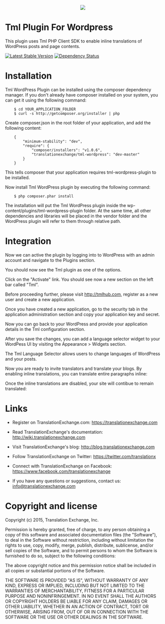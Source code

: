 <p align="center">
  <img src="https://avatars0.githubusercontent.com/u/1316274?v=3&s=200">
</p>

Tml Plugin For Wordpress
=====================

This plugin uses Tml PHP Client SDK to enable inline translations of WordPress posts and page contents.

[![Latest Stable Version](https://poser.pugx.org/translationexchange/tml-wordpress/v/stable.png)](https://packagist.org/packages/translationexchange/tml-wordpress)
[![Dependency Status](https://www.versioneye.com/user/projects/52e4b4a3ec1375b57600000c/badge.png)](https://www.versioneye.com/user/projects/52e4b4a3ec1375b57600000c)


Installation
==================

Tml WordPress Plugin can be installed using the composer dependency manager. If you don't already have composer installed on your system, you can get it using the following command:

        $ cd YOUR_APPLICATION_FOLDER
        $ curl -s http://getcomposer.org/installer | php


Create composer.json in the root folder of your application, and add the following content:

        {
            "minimum-stability": "dev",
            "require": {
                "composer/installers": "v1.0.6",
                "translationexchange/tml-wordpress": "dev-master"
            }
        }

This tells composer that your application requires tml-wordpress-plugin to be installed.

Now install Tml WordPress plugin by executing the following command:


        $ php composer.phar install


The installation will put the Tml WordPress plugin inside the wp-content/plugins/tml-wordpress-plugin folder.
At the same time, all other dependencies and libraries will be placed in the vendor folder and the WordPress plugin will refer to them through relative path.


Integration
==================

Now we can active the plugin by logging into to WordPress with an admin account and navigate to the Plugins section.

You should now see the Tml plugin as one of the options.

Click on the "Activate" link. You should see now a new section on the left bar called "Tml".

Before proceeding further, please visit http://tmlhub.com, register as a new user and create a new application.

Once you have created a new application, go to the security tab in the application administration section and copy your application key and secret.

Now you can go back to your WordPress and provide your application details in the Tml configuration section.

After you save the changes, you can add a language selector widget to your WordPess UI by visiting the Appearance > Widgets section.

The Tml Language Selector allows users to change languages of WordPress and your posts.

Now you are ready to invite translators and translate your blogs. By enabling inline translations, you can translate entire paragraphs inline:

Once the inline translations are disabled, your site will contibue to remain translated:


Links
==================

* Register on TranslationExchange.com: https://translationexchange.com

* Read TranslationExchange's documentation: http://wiki.translationexchange.com

* Visit TranslationExchange's blog: http://blog.translationexchange.com

* Follow TranslationExchange on Twitter: https://twitter.com/translationx

* Connect with TranslationExchange on Facebook: https://www.facebook.com/translationexchange

* If you have any questions or suggestions, contact us: info@translationexchange.com


Copyright and license
==================

Copyright (c) 2015, Translation Exchange, Inc.

Permission is hereby granted, free of charge, to any person obtaining
a copy of this software and associated documentation files (the
"Software"), to deal in the Software without restriction, including
without limitation the rights to use, copy, modify, merge, publish,
distribute, sublicense, and/or sell copies of the Software, and to
permit persons to whom the Software is furnished to do so, subject to
the following conditions:

The above copyright notice and this permission notice shall be
included in all copies or substantial portions of the Software.

THE SOFTWARE IS PROVIDED "AS IS", WITHOUT WARRANTY OF ANY KIND,
EXPRESS OR IMPLIED, INCLUDING BUT NOT LIMITED TO THE WARRANTIES OF
MERCHANTABILITY, FITNESS FOR A PARTICULAR PURPOSE AND
NONINFRINGEMENT. IN NO EVENT SHALL THE AUTHORS OR COPYRIGHT HOLDERS BE
LIABLE FOR ANY CLAIM, DAMAGES OR OTHER LIABILITY, WHETHER IN AN ACTION
OF CONTRACT, TORT OR OTHERWISE, ARISING FROM, OUT OF OR IN CONNECTION
WITH THE SOFTWARE OR THE USE OR OTHER DEALINGS IN THE SOFTWARE.


